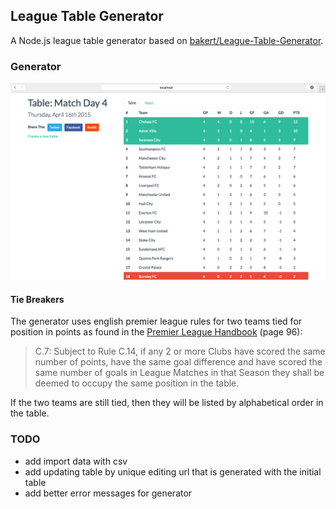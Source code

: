 ## League Table Generator

A Node.js league table generator based on [bakert/League-Table-Generator](https://github.com/bakert/League-Table-Generator).

### Generator

![Table View](/screenshots/view-table.jpg)

#### Tie Breakers

The generator uses english premier league rules for two teams tied for position in points as found in the [Premier League Handbook](http://m.premierleague.com/content/dam/premierleague/site-content/News/publications/handbooks/premier-league-handbook-2014-15.pdf) (page 96):

> C.7: Subject to Rule C.14, if any 2 or more Clubs have scored the same number of points, have the same goal difference and have scored the same number of goals in League Matches in that Season they shall be deemed to occupy the same position in the table.

If the two teams are still tied, then they will be listed by alphabetical order in the table.

### TODO

- add import data with csv
- add updating table by unique editing url that is generated with the initial table
- add better error messages for generator
